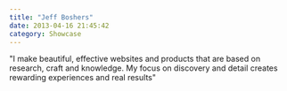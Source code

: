 ```yaml
---
title: "Jeff Boshers"
date: 2013-04-16 21:45:42
category: Showcase
---
```


"I make beautiful, effective websites and products that are based on research, craft and knowledge. My focus on discovery and detail creates rewarding experiences and real results"
